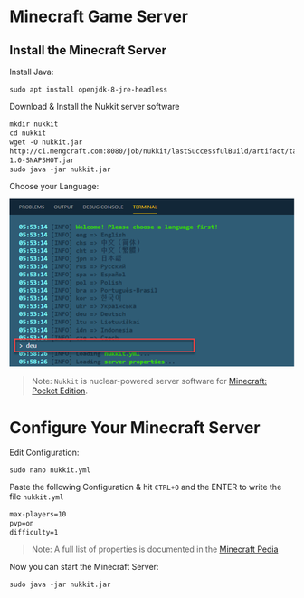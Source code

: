 # Minecraft Game Server

## Install the Minecraft Server

Install Java:

```
sudo apt install openjdk-8-jre-headless
```

Download & Install the Nukkit server software

```
mkdir nukkit
cd nukkit
wget -O nukkit.jar http://ci.mengcraft.com:8080/job/nukkit/lastSuccessfulBuild/artifact/target/nukkit-1.0-SNAPSHOT.jar
sudo java -jar nukkit.jar
```

Choose your Language:

![setup-nukkit](_images/setup-nukkit.png)

> Note: `Nukkit` is nuclear-powered server software for [Minecraft: Pocket Edition](https://github.com/NukkitX/Nukkit).

# Configure Your Minecraft Server

Edit Configuration:

```
sudo nano nukkit.yml
```

Paste the following Configuration & hit `CTRL+O` and the ENTER to write the file `nukkit.yml`

```
max-players=10
pvp=on
difficulty=1
```

> Note: A full list of properties is documented in the [Minecraft Pedia](https://minecraft.gamepedia.com/Server.properties)

Now you can start the Minecraft Server:

```
sudo java -jar nukkit.jar
```
